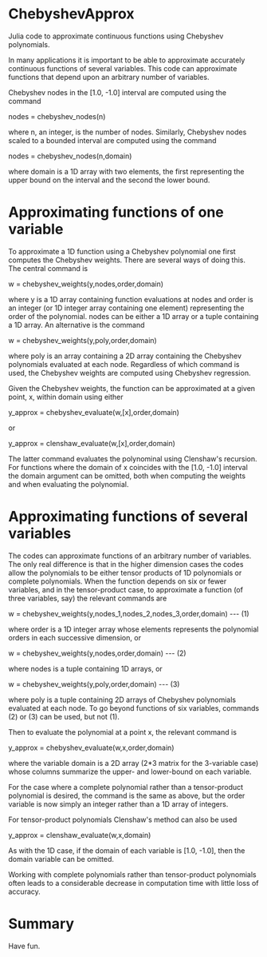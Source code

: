 ChebyshevApprox
===============

Julia code to approximate continuous functions using Chebyshev polynomials.

In many applications it is important to be able to approximate accurately continuous functions of several variables.  This code can approximate functions that depend upon an arbitrary number of variables.

Chebyshev nodes in the [1.0, -1.0] interval are computed using the command

nodes = chebyshev_nodes(n)

where n, an integer, is the number of nodes.  Similarly, Chebyshev nodes scaled to a bounded interval are computed using the command

nodes = chebyshev_nodes(n,domain)

where domain is a 1D array with two elements, the first representing the upper bound on the interval and the second the lower bound.

Approximating functions of one variable
=======================================

To approximate a 1D function using a Chebyshev polynomial one first computes the Chebyshev weights.  There are several ways of doing this.  The central command is

w = chebyshev_weights(y,nodes,order,domain)

where y is a 1D array containing function evaluations at nodes and order is an integer (or 1D integer array containing one element) representing the order of the polynomial.  nodes can be either a 1D array or a tuple containing a 1D array.  An alternative is the command

w = chebyshev_weights(y,poly,order,domain)

where poly is an array containing a 2D array containing the Chebyshev polynomials evaluated at each node.  Regardless of which command is used, the Chebyshev weights are computed using Chebyshev regression.

Given the Chebyshev weights, the function can be approximated at a given point, x, within domain using either

y_approx = chebyshev_evaluate(w,[x],order,domain)

or

y_approx = clenshaw_evaluate(w,[x],order,domain)

The latter command evaluates the polynominal using Clenshaw's recursion.  For functions where the domain of x coincides with the [1.0, -1.0] interval the domain argument can be omitted, both when computing the weights and when evaluating the polynomial.

Approximating functions of several variables
============================================

The codes can approximate functions of an arbitrary number of variables.  The only real difference is that in the higher dimension cases the codes allow the polynomials to be either tensor products of 1D polynomials or complete polynomials.  When the function depends on six or fewer variables, and in the tensor-product case, to approximate a function (of three variables, say) the relevant commands are

w = chebyshev_weights(y,nodes_1,nodes_2,nodes_3,order,domain)      --- (1)

where order is a 1D integer array whose elements represents the polynomial orders in each successive dimension, or

w = chebyshev_weights(y,nodes,order,domain)                        --- (2)

where nodes is a tuple containing 1D arrays, or

w = chebyshev_weights(y,poly,order,domain)                         --- (3)

where poly is a tuple containing 2D arrays of Chebyshev polynomials evaluated at each node.  To go beyond functions of six variables, commands (2) or (3) can be used, but not (1).

Then to evaluate the polynomial at a point x, the relevant command is

y_approx = chebyshev_evaluate(w,x,order,domain)

where the variable domain is a 2D array (2*3 matrix for the 3-variable case) whose columns summarize the upper- and lower-bound on each variable.

For the case where a complete polynomial rather than a tensor-product polynomial is desired, the command is the same as above, but the order variable is now simply an integer rather than a 1D array of integers.

For tensor-product polynomials Clenshaw's method can also be used

y_approx = clenshaw_evaluate(w,x,domain)

As with the 1D case, if the domain of each variable is [1.0, -1.0], then the domain variable can be omitted.

Working with complete polynomials rather than tensor-product polynomials often leads to a considerable decrease in computation time with little loss of accuracy.

Summary
=======

Have fun.
